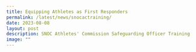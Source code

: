 ```yaml
---
title: Equipping Athletes as First Responders
permalink: /latest/news/snocactraining/
date: 2023-08-08
layout: post
description: SNOC Athletes' Commission Safeguarding Officer Training
image: ""
---
```

